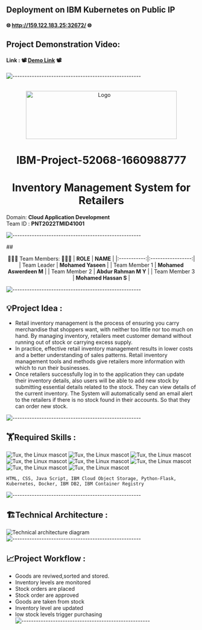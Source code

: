 ## Deployment on IBM Kubernetes on Public IP
#### 🌐 http://159.122.183.25:32672/ 🌐


## Project Demonstration Video:
#### Link : 📽️ <a href="https://youtu.be/_hLiYkcaeko"> Demo Link</a> 📽️

![-----------------------------------------------------](https://raw.githubusercontent.com/andreasbm/readme/master/assets/lines/rainbow.png)

<div align="center">
<br/>
 <img src="https://www.pngpix.com/wp-content/uploads/2016/07/PNGPIX-COM-IBM-Logo-PNG-Transparent.png" alt="Logo" width="400" height="128">
 
# IBM-Project-52068-1660988777
# **Inventory Management System for Retailers**      
  </div> 


Domain:  **Cloud Application Development**        
Team ID : **PNT2022TMID41001**

![-----------------------------------------------------](https://raw.githubusercontent.com/andreasbm/readme/master/assets/lines/rainbow.png)

##<div align="center"> :people_holding_hands: Team Members: :people_holding_hands:
|   **ROLE**   |      **NAME**     |
|:-----------:|:-----------------:|
| Team Leader   |    **Mohamed Yaseen**   |
| Team Member 1 |   **Mohamed Aswerdeen M**  |
| Team Member 2 |  **Abdur Rahman M Y**  |
| Team Member 3 | **Mohamed Hassan S** |
</div> 

![-----------------------------------------------------](https://raw.githubusercontent.com/andreasbm/readme/master/assets/lines/rainbow.png)

 ## :bulb:Project Idea :
 <ul><li>Retail inventory management is the process of ensuring you carry
merchandise that shoppers want, with neither too little nor too much on
hand. By managing inventory, retailers meet customer demand without
running out of stock or carrying excess supply.</li>
<li>In practice, effective retail inventory management results in lower costs
and a better understanding of sales patterns. Retail inventory management
tools and methods give retailers more information with which to run their
businesses.</li>
<li>Once retailers successfully log in to the application they can update their inventory details, also users will be able to add new stock by submitting essential details related to the stock. They can view details of the current inventory. The System will automatically send an email alert to the retailers if there is no stock found in their accounts.  So that they can order new stock.</li>
</ul>

![-----------------------------------------------------](https://raw.githubusercontent.com/andreasbm/readme/master/assets/lines/rainbow.png)

## :weight_lifting:Required Skills :
 ![Tux, the Linux mascot](https://img.icons8.com/color/48/40C057/html-5--v1.png)   ![Tux, the Linux mascot](https://img.icons8.com/fluency/48/000000/css3.png) ![Tux, the Linux mascot](https://img.icons8.com/fluency/48/000000/javascript.png) ![Tux, the Linux mascot]( https://img.icons8.com/color/48/000000/kubernetes.png) ![Tux, the Linux mascot](https://img.icons8.com/color/48/000000/docker.png)  ![Tux, the Linux mascot](https://img.icons8.com/fluency/48/000000/python.png)  ![Tux, the Linux mascot]( https://img.icons8.com/ios-filled/50/000000/flask.png) ![Tux, the Linux mascot](https://img.icons8.com/nolan/64/ibm.png)

    HTML, CSS, Java Script, IBM Cloud Object Storage, Python-Flask, Kubernetes, Docker, IBM DB2, IBM Container Registry

![-----------------------------------------------------](https://raw.githubusercontent.com/andreasbm/readme/master/assets/lines/rainbow.png)


## 🏗️Technical Architecture :
![Technical architecture diagram](https://lh3.googleusercontent.com/CREVNwiSXyEeHRqKw-PyOLl3407cgeGKXaoHe4XxiA2BKwElixI7EHYyIo65PCZwi7t7vvg_wvZ6V44M_i9K0n7rk4MkKcfoSGN6GKBwTDVBYVIoon8EfgcBwBiKNA)
![-----------------------------------------------------](https://raw.githubusercontent.com/andreasbm/readme/master/assets/lines/rainbow.png)

## :chart_with_upwards_trend:Project Workflow :
 - Goods are reviwed,sorted and stored.
 - Inventory levels are monitored
 - Stock orders are placed
 - Stock order are approved
 - Goods are taken from stock
 - Inventory level are updated
 - low stock levels trigger purchasing
![-----------------------------------------------------](https://raw.githubusercontent.com/andreasbm/readme/master/assets/lines/rainbow.png)
